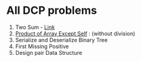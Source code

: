 # All DCP problems

1. Two Sum - [Link](https://leetcode.com/problems/two-sum/)   
2. [Product of Array Except Self](https://leetcode.com/problems/product-of-array-except-self/) : (without division)  
3. Serialize and Deserialize Binary Tree  
4. First Missing Positive   
5. Design pair Data Structure   
